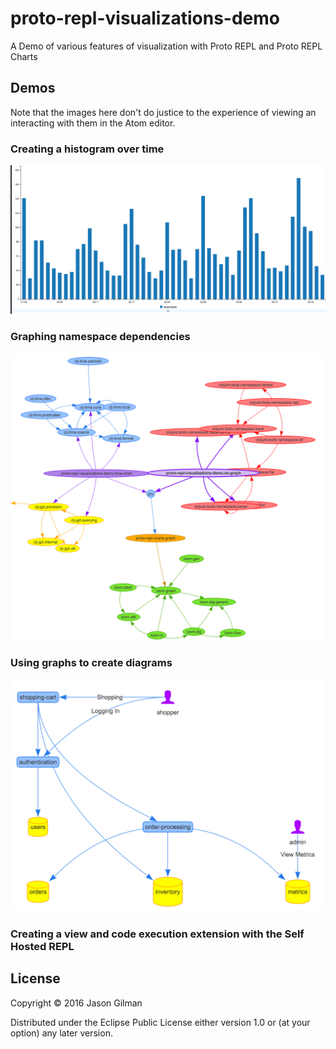 # proto-repl-visualizations-demo

A Demo of various features of visualization with Proto REPL and Proto REPL Charts

## Demos

Note that the images here don't do justice to the experience of viewing an interacting with them in the Atom editor.

### Creating a histogram over time

![timechart](https://github.com/jasongilman/proto-repl-visualizations-demo/raw/master/images/timechart.png)

### Graphing namespace dependencies

![Namespace Graph](https://github.com/jasongilman/proto-repl-visualizations-demo/raw/master/images/ns_graph.png)

### Using graphs to create diagrams

![diagramming](https://github.com/jasongilman/proto-repl-visualizations-demo/raw/master/images/diagramming.png)

### Creating a view and code execution extension with the Self Hosted REPL





## License

Copyright © 2016 Jason Gilman

Distributed under the Eclipse Public License either version 1.0 or (at
your option) any later version.
